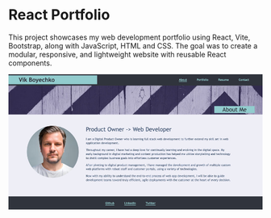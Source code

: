 # React Portfolio

This project showcases my web development portfolio using React, Vite, Bootstrap, along with JavaScript, HTML and CSS. The goal was to create a modular, responsive, and lightweight website with reusable React components.

![React portfolio screengrab](./public/images/react-portfolio-screengrab.jpg)
